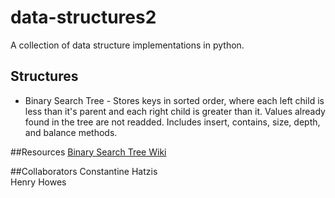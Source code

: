 # data-structures2

A collection of data structure implementations in python.

## Structures
* Binary Search Tree - Stores keys in sorted order, where each left child is less than it's parent and each right child is greater than it. Values already found in the tree are not readded. Includes insert, contains, size, depth, and balance methods.


##Resources
[Binary Search Tree Wiki](http://en.wikipedia.org/wiki/Binary_search_tree)  


##Collaborators
Constantine Hatzis  
Henry Howes  